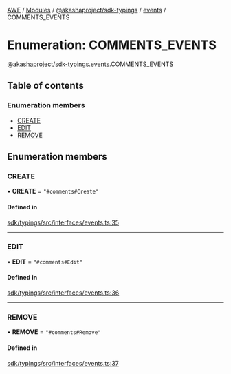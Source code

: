 [AWF](../README.md) / [Modules](../modules.md) / [@akashaproject/sdk-typings](../modules/akashaproject_sdk_typings.md) / [events](../modules/akashaproject_sdk_typings.events.md) / COMMENTS\_EVENTS

# Enumeration: COMMENTS\_EVENTS

[@akashaproject/sdk-typings](../modules/akashaproject_sdk_typings.md).[events](../modules/akashaproject_sdk_typings.events.md).COMMENTS_EVENTS

## Table of contents

### Enumeration members

- [CREATE](akashaproject_sdk_typings.events.COMMENTS_EVENTS.md#create)
- [EDIT](akashaproject_sdk_typings.events.COMMENTS_EVENTS.md#edit)
- [REMOVE](akashaproject_sdk_typings.events.COMMENTS_EVENTS.md#remove)

## Enumeration members

### CREATE

• **CREATE** = `"#comments#Create"`

#### Defined in

[sdk/typings/src/interfaces/events.ts:35](https://github.com/AKASHAorg/akasha-world-framework/blob/d81a7246/sdk/typings/src/interfaces/events.ts#L35)

___

### EDIT

• **EDIT** = `"#comments#Edit"`

#### Defined in

[sdk/typings/src/interfaces/events.ts:36](https://github.com/AKASHAorg/akasha-world-framework/blob/d81a7246/sdk/typings/src/interfaces/events.ts#L36)

___

### REMOVE

• **REMOVE** = `"#comments#Remove"`

#### Defined in

[sdk/typings/src/interfaces/events.ts:37](https://github.com/AKASHAorg/akasha-world-framework/blob/d81a7246/sdk/typings/src/interfaces/events.ts#L37)
